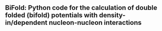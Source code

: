 ## BiFold: Python code for the calculation of double folded (bifold) potentials with density-in/dependent nucleon-nucleon interactions
